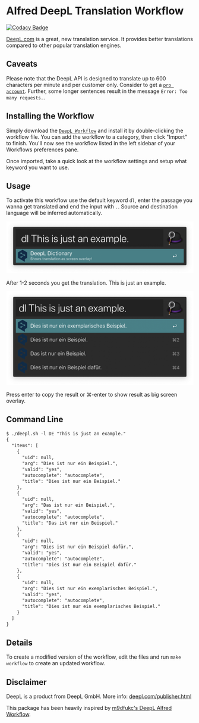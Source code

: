 # Alfred DeepL Translation Workflow

[![Codacy Badge](https://api.codacy.com/project/badge/Grade/2606c47ea1924445b4f81a962dc11700)](https://app.codacy.com/app/AlexanderWillner/deepl-alfred-workflow2?utm_source=github.com&utm_medium=referral&utm_content=AlexanderWillner/deepl-alfred-workflow2&utm_campaign=Badge_Grade_Dashboard)

[DeepL.com](https://www.deepl.com/) is a great, new translation service. It provides better translations compared to other popular translation engines. 

## Caveats

Please note that the DeepL API is designed to translate up to 600 characters per minute and per customer only. Consider to get a [```pro account```](https://www.deepl.com/en/pro.html).
Further, some longer sentences result in the message ```Error: Too many requests.```.

## Installing the Workflow

Simply download the [```DeepL Workflow```](https://github.com/AlexanderWillner/deepl-alfred-workflow2/blob/master/Deepl-Translate.alfredworkflow?raw=true) and install it by double-clicking the workflow file. You can add the workflow to a category, then click "Import" to finish. You'll now see the workflow listed in the left sidebar of your Workflows preferences pane.

Once imported, take a quick look at the workflow settings and setup what keyword you want to use.

## Usage

To activate this workflow use the default keyword ```dl```, enter the passage you wanna get translated and end the input with ```.```. Source and destination language will be inferred automatically.

![Search](Screenshot-Search.png)

After 1-2 seconds you get the translation. This is just an example.

![Result](Screenshot-Result.png)

Press enter to copy the result or ⌘-enter to show result as big screen overlay.

## Command Line

```
$ ./deepl.sh -l DE "This is just an example."
{
  "items": [
    {
      "uid": null,
      "arg": "Dies ist nur ein Beispiel.",
      "valid": "yes",
      "autocomplete": "autocomplete",
      "title": "Dies ist nur ein Beispiel."
    },
    {
      "uid": null,
      "arg": "Das ist nur ein Beispiel.",
      "valid": "yes",
      "autocomplete": "autocomplete",
      "title": "Das ist nur ein Beispiel."
    },
    {
      "uid": null,
      "arg": "Dies ist nur ein Beispiel dafür.",
      "valid": "yes",
      "autocomplete": "autocomplete",
      "title": "Dies ist nur ein Beispiel dafür."
    },
    {
      "uid": null,
      "arg": "Dies ist nur ein exemplarisches Beispiel.",
      "valid": "yes",
      "autocomplete": "autocomplete",
      "title": "Dies ist nur ein exemplarisches Beispiel."
    }
  ]
}
```

## Details

To create a modified version of the workflow, edit the files and run ```make workflow``` to create an updated workflow.

## Disclaimer

DeepL is a product from DeepL GmbH. More info: [deepl.com/publisher.html](https://www.deepl.com/publisher.html)

This package has been heavily inspired by [m9dfukc's DeepL Alfred Workflow](https://github.com/m9dfukc/deepl-alfred-workflow).


